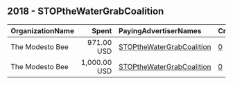## 2018 - STOPtheWaterGrabCoalition 
|OrganizationName|Spent|PayingAdvertiserNames|CreativeUrls|Impressions|Genders|AgeBrackets|CountryCodes|BillingAddresses|CandidateBallotInformation|
|:---|---:|:---|:---|---:|:---|:---|:---|:---|:---|
|The Modesto Bee|971.00 USD|[STOPtheWaterGrabCoalition](2018/STOPtheWaterGrabCoalition.md)|[0](https://www.snap.com/political-ads/asset/953f22802cdf5362fcc32360ff96d8138be2c693b2d6a9d523844c1d12979f01?mediaType=mp4)|265,217||18+|united states|"948 11th Street, Suite 300,Modesto,95354,US"||
|The Modesto Bee|1,000.00 USD|[STOPtheWaterGrabCoalition](2018/STOPtheWaterGrabCoalition.md)|[0](https://www.snap.com/political-ads/asset/953f22802cdf5362fcc32360ff96d8138be2c693b2d6a9d523844c1d12979f01?mediaType=mp4)|187,796||25+|united states|"948 11th Street, Suite 300,Modesto,95354,US"||
